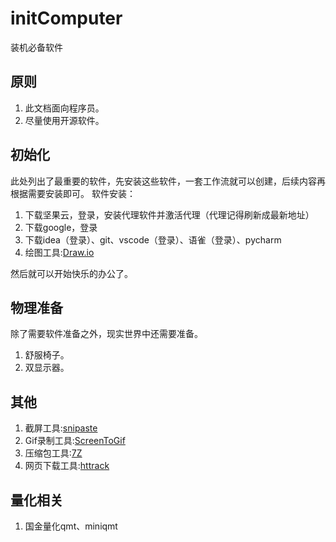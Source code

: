 # initComputer

装机必备软件

## 原则

1. 此文档面向程序员。
2. 尽量使用开源软件。

## 初始化

此处列出了最重要的软件，先安装这些软件，一套工作流就可以创建，后续内容再根据需要安装即可。
软件安装：

1. 下载坚果云，登录，安装代理软件并激活代理（代理记得刷新成最新地址）
2. 下载google，登录
3. 下载idea（登录）、git、vscode（登录）、语雀（登录）、pycharm
4. 绘图工具:[Draw.io](https://github.com/jgraph/drawio-desktop)

然后就可以开始快乐的办公了。

## 物理准备

除了需要软件准备之外，现实世界中还需要准备。
1. 舒服椅子。
2. 双显示器。

## 其他

1. 截屏工具:[snipaste](https://zh.snipaste.com/)
2. Gif录制工具:[ScreenToGif](https://www.screentogif.com/)
3. 压缩包工具:[7Z](https://www.7-zip.org/download.html)
4. 网页下载工具:[httrack](https://www.httrack.com/)

## 量化相关
1. 国金量化qmt、miniqmt
